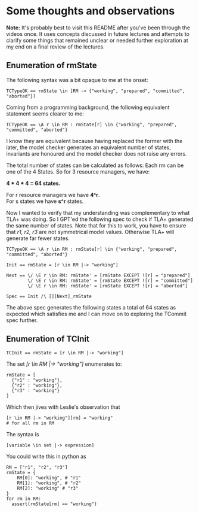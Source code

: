 # Some thoughts and observations

__Note:__ It's probably best to visit this README after you've been through the videos once. It uses concepts discussed in future lectures and attempts to clarify some things that remained unclear or needed further exploration at my end on a final review of the lectures.

## Enumeration of rmState
The following syntax was a bit opaque to me at the onset:
```tla
TCTypeOK == rmState \in [RM -> {"working", "prepared", "committed", "aborted"}]
```

Coming from a programming background, the following equivalent statement seems clearer to me:
```tla
TCTypeOK == \A r \in RM : rmState[r] \in {"working", "prepared", "committed", "aborted"}
```

I know they are equivalent because having replaced the former with the later, the model checker generates an equivalent number of states, invariants are honoured and the model checker does not raise any errors.

The total number of states can be calculated as follows:
Each rm can be one of the 4 States. So for 3 resource managers, we have:

__4 * 4 * 4 = 64 states.__

For r resource managers we have __4^r__.  
For s states we have __s^r__ states.

Now I wanted to verify that my understanding was complementary to what TLA+ was doing. So I GPT'ed the following spec to check if TLA+ generated the same number of states. Note that for this to work, you have to ensure that *r1, r2, r3* are not symmetrical model values. Otherwise TLA+ will generate far fewer states. 

```tla
TCTypeOK == \A r \in RM : rmState[r] \in {"working", "prepared", "committed", "aborted"}

Init == rmState = [r \in RM |-> "working"]

Next == \/ \E r \in RM: rmState' = [rmState EXCEPT ![r] = "prepared"]
        \/ \E r \in RM: rmState' = [rmState EXCEPT ![r] = "committed"]
        \/ \E r \in RM: rmState' = [rmState EXCEPT ![r] = "aborted"]

Spec == Init /\ [][Next]_rmState
```

The above spec generates the following states a total of 64 states as expected which satisfies me and I can move on to exploring the TCommit spec further.


## Enumeration of TCInit
```tla
TCInit == rmState = [r \in RM |-> "working"]
```

The set *[r \in RM |-> "working"]* enumerates to:
```tla
rmState = [
  {"r1" : "working"},
  {"r2" : "working"},
  {"r3" : "working"}
]
```

Which then jives with Leslie's observation that
```tla
[r \in RM |-> "working"][rm] = "working"
# for all rm in RM
```

The syntax is
```tla
[variable \in set |-> expression]
```

You could write this in python as
```tla
RM = ["r1", "r2", "r3"]
rmState = {
    RM[0]: "working", # "r1"
    RM[1]: "working", # "r2"
    RM[2]: "working" # "r3"
}
for rm in RM:
  assert(rmState[rm] == "working")
```
